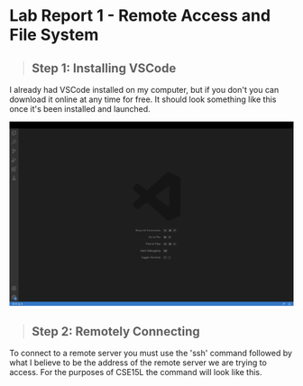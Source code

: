 # Lab Report 1 - Remote Access and File System

> ## Step 1: Installing VSCode

I already had VSCode installed on my computer, but if you don't you can download it online at any time for free. It should look something like this once it's been installed and launched.

![Image](VSCodeInstall.png)

> ## Step 2: Remotely Connecting

To connect to a remote server you must use the 'ssh' command followed by what I believe to be the address of the remote server we are trying to access. For the purposes of CSE15L the command will look like this.
